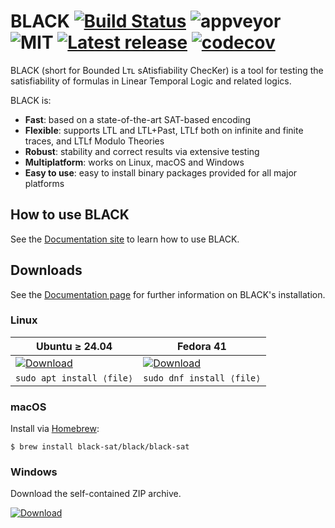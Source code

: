 # BLACK [![Build Status](https://api.cirrus-ci.com/github/black-sat/black.svg)](https://cirrus-ci.com/github/black-sat/black) ![appveyor](https://ci.appveyor.com/api/projects/status/github/black-sat/black?branch=master&svg=true) ![MIT](https://img.shields.io/badge/license-MIT-brightgreen) [![Latest release](https://badgen.net/github/release/black-sat/black)](https://github.com/black-sat/black/releases/tag/v2025.03.06) [![codecov](https://codecov.io/gh/black-sat/black/branch/master/graph/badge.svg?token=ZETQF5NZ6X)](https://codecov.io/gh/black-sat/black)

BLACK (short for Bounded Lᴛʟ sAtisfiability ChecKer) is a tool for testing the
satisfiability of formulas in Linear Temporal Logic and related logics.

BLACK is:
* **Fast**: based on a state-of-the-art SAT-based encoding 
* **Flexible**: supports LTL and LTL+Past, LTLf both on infinite and finite traces, and LTLf Modulo Theories
* **Robust**: stability and correct results via extensive testing
* **Multiplatform**: works on Linux, macOS and Windows
* **Easy to use**: easy to install binary packages provided for all major platforms

## How to use BLACK

See the [Documentation site][Doc] to learn how to use BLACK.

## Downloads

See the [Documentation page][Doc] for further information on BLACK's installation.

### Linux

| Ubuntu ≥ 24.04             | Fedora 41 |
|----------------------------|------------------------------|
| [![Download](https://badgen.net/badge/Download%20v2025.03.06/.deb/green)][pkg.deb] | [![Download](https://badgen.net/badge/Download%20v2025.03.06/.rpm/green)][pkg.rpm]   |
| `sudo apt install ⟨file⟩` | `sudo dnf install ⟨file⟩` |


### macOS

Install via [Homebrew][brew]:

```
$ brew install black-sat/black/black-sat
```

### Windows

Download the self-contained ZIP archive.

[![Download](https://badgen.net/badge/Download%20v2025.03.06/.zip/green)][pkg.win]

[Doc]: https://www.black-sat.org
[brew]: https://brew.sh
[pkg.deb]: https://github.com/black-sat/black/releases/download/v2025.03.06/black-sat-2025.03.06-1.x86_64.deb
[pkg.rpm]: https://github.com/black-sat/black/releases/download/v2025.03.06/black-sat-2025.03.06-1.x86_64.rpm
[pkg.win]: https://github.com/black-sat/black/releases/download/v2025.03.06/black-2025.03.06-win-x64.zip
